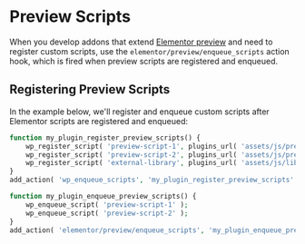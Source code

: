# Preview Scripts

<Badge type="tip" vertical="top" text="Elementor Core" /> <Badge type="warning" vertical="top" text="Intermediate" />

When you develop addons that extend [Elementor preview](./../editor/elementor-preview/) and need to register custom scripts, use the `elementor/preview/enqueue_scripts` action hook, which is fired when preview scripts are registered and enqueued.

## Registering Preview Scripts

In the example below, we'll register and enqueue custom scripts after Elementor scripts are registered and enqueued:

```php {6,12}
function my_plugin_register_preview_scripts() {
	wp_register_script( 'preview-script-1', plugins_url( 'assets/js/preview-script-1.js', __FILE__ ) );
	wp_register_script( 'preview-script-2', plugins_url( 'assets/js/preview-script-2.js', __FILE__ ), [ 'external-library' ] );
	wp_register_script( 'external-library', plugins_url( 'assets/js/libs/external-library.js', __FILE__ ) );
}
add_action( 'wp_enqueue_scripts', 'my_plugin_register_preview_scripts' );

function my_plugin_enqueue_preview_scripts() {
	wp_enqueue_script( 'preview-script-1' );
	wp_enqueue_script( 'preview-script-2' );
}
add_action( 'elementor/preview/enqueue_scripts', 'my_plugin_enqueue_preview_scripts' );
```
